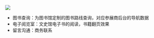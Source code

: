 ![](Pasted%20image%2020240627110012.png)

- 图书查询：为图书馆定制的图书路线查询，对应参展商后台的导航数据
- 电子阅览室：文史馆电子书的阅读，书籍翻页效果
- 留言沟通：商务联系